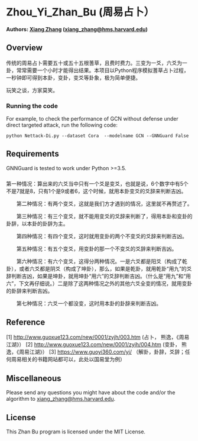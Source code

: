 # Zhou_Yi_Zhan_Bu (周易占卜）

#### Authors: [Xiang Zhang](http://xiangzhang.info/) (xiang_zhang@hms.harvard.edu)

## Overview
传统的周易占卜需要五十或五十五根蓍草，且费时费力。三变为一爻，六爻为一卦，常常需要一个小时才能得出结果。本项目以Python程序模拟蓍草占卜过程，一秒钟即可得到本卦，变卦，变爻等卦象，极为简单便捷。

玩笑之谈，方家莫笑。


### Running the code

For example, to check the performance of GCN without defense under direct targeted attack, run the following code:
```
python Nettack-Di.py --dataset Cora  --modelname GCN --GNNGuard False
```

## Requirements 

GNNGuard is tested to work under Python >=3.5. 

###

第一种情况：算出来的六爻当中只有一个爻是变爻，也就是说，6个数字中有5个不是7就是8，只有1个是9或者6，这个时候，就用本卦变爻的爻辞来判断吉凶。

　　第二种情况：有两个变爻，这就是我们方才遇到的情况，这里就不再赘述了。

　　第三种情况：有三个变爻，就不能用变爻的爻辞来判断了，得用本卦和变卦的卦辞，以本卦的卦辞为主。

　　第四种情况：有四个变爻，这时就用变卦的两个不变爻的爻辞来判断吉凶。

　　第五种情况：有五个变爻，用变卦的那一个不变爻的爻辞来判断吉凶。

　　第六种情况：有六个变爻，这得分两种情况。一是六爻都是阳爻（构成了乾卦），或者六爻都是阴爻（构成了坤卦），那么，如果是乾卦，就用乾卦“用九”的爻辞判断吉凶，如果是坤卦，就用坤卦“用六”的爻辞判断吉凶。（什么是“用九”和“用六”，下文再仔细说。）二是除了这两种情况之外的其他六爻全变的情况，就用变卦的卦辞来判断吉凶。

　　第七种情况：六爻一个都没变，这时用本卦的卦辞来判断吉凶。
  
## Reference

[1] http://www.guoxue123.com/new/0001/zyjh/003.htm (占卜， 熊逸，《周易江湖》）
[2] http://www.guoxue123.com/new/0001/zyjh/004.htm (变卦， 熊逸，《周易江湖》）
[3] https://www.guoyi360.com/yj/ （解卦，卦辞，爻辞；任何周易相关的书籍网站都可以，此处以国易堂为例）
  
## Miscellaneous

Please send any questions you might have about the code and/or the algorithm to <xiang_zhang@hms.harvard.edu>.

## License

This Zhan Bu program is licensed under the MIT License.


